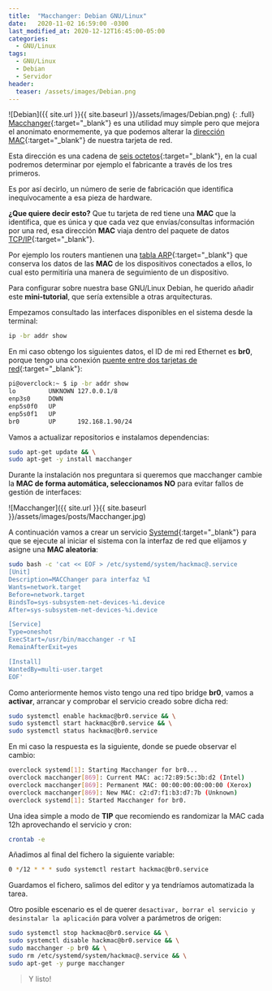 ```yaml
---
title:  "Macchanger: Debian GNU/Linux"
date:   2020-11-02 16:59:00 -0300
last_modified_at: 2020-12-12T16:45:00-05:00
categories:
  - GNU/Linux
tags:
  - GNU/Linux
  - Debian
  - Servidor
header:
  teaser: /assets/images/Debian.png
---
```


![Debian]({{ site.url }}{{ site.baseurl }}/assets/images/Debian.png)
{: .full}
[Macchanger](https://packages.debian.org/stable/macchanger){:target="_blank"} es una utilidad muy simple pero que mejora el anonimato enormemente, ya que  podemos alterar la [dirección MAC](https://es.wikipedia.org/wiki/Direcci%C3%B3n_MAC){:target="_blank"} de nuestra tarjeta de red.

Esta dirección es una cadena de [seis octetos](https://es.wikipedia.org/wiki/Byte){:target="_blank"}, en la cual podremos determinar por ejemplo el fabricante a través de los tres primeros.

Es por así decirlo, un número de serie de fabricación que identifica inequívocamente a esa pieza de hardware.

**¿Que quiere decir esto?** Que tu tarjeta de red tiene una **MAC** que la identifica, que es única y que cada vez que envías/consultas información por una red, esa dirección **MAC** viaja dentro del paquete de datos [TCP/IP](https://es.wikipedia.org/wiki/Familia_de_protocolos_de_internet){:target="_blank"}.

Por ejemplo los routers mantienen una [tabla ARP](https://es.wikipedia.org/wiki/Familia_de_protocolos_de_internet){:target="_blank"} que conserva los datos de las **MAC** de los dispositivos conectados a ellos, lo cual esto permitiría una manera de seguimiento de un dispositivo.

Para configurar sobre nuestra base GNU/Linux Debian, he querido añadir este **mini-tutorial**, que sería extensible a otras arquitecturas.

Empezamos consultado las interfaces disponibles en el sistema desde la terminal:

```bash
ip -br addr show
```

En mi caso obtengo los siguientes datos, el ID de mi red Ethernet es **br0**, porque tengo una conexión [puente entre dos tarjetas de red](https://es.wikipedia.org/wiki/Puente_de_red){:target="_blank"}:

```bash
pi@overclock:~ $ ip -br addr show
lo         UNKNOWN 127.0.0.1/8
enp3s0     DOWN
enp5s0f0   UP
enp5s0f1   UP
br0        UP      192.168.1.90/24
```

Vamos a actualizar repositorios e instalamos dependencias:

```bash
sudo apt-get update && \
sudo apt-get -y install macchanger
```

Durante la instalación nos preguntara si queremos que macchanger cambie la **MAC de forma automática, seleccionamos NO** para evitar fallos de gestión de interfaces:

![Macchanger]({{ site.url }}{{ site.baseurl }}/assets/images/posts/Macchanger.jpg)

A continuación vamos a crear un servicio [Systemd](https://es.wikipedia.org/wiki/Systemd){:target="_blank"} para que se ejecute al iniciar el sistema con la interfaz de red que elijamos y asigne una **MAC aleatoria**:

```bash
sudo bash -c 'cat << EOF > /etc/systemd/system/hackmac@.service
[Unit]
Description=MACChanger para interfaz %I
Wants=network.target
Before=network.target
BindsTo=sys-subsystem-net-devices-%i.device
After=sys-subsystem-net-devices-%i.device

[Service]
Type=oneshot
ExecStart=/usr/bin/macchanger -r %I
RemainAfterExit=yes

[Install]
WantedBy=multi-user.target
EOF'
```

Como anteriormente hemos visto tengo una red tipo bridge **br0**, vamos a **activar**, arrancar y comprobar el servicio creado sobre dicha red:

```bash
sudo systemctl enable hackmac@br0.service && \
sudo systemctl start hackmac@br0.service && \
sudo systemctl status hackmac@br0.service
```

En mi caso la respuesta es la siguiente, donde se puede observar el cambio:

```bash
overclock systemd[1]: Starting Macchanger for br0...
overclock macchanger[869]: Current MAC: ac:72:89:5c:3b:d2 (Intel)
overclock macchanger[869]: Permanent MAC: 00:00:00:00:00:00 (Xerox)
overclock macchanger[869]: New MAC: c2:d7:f1:b3:d7:7b (Unknown)
overclock systemd[1]: Started Macchanger for br0.
```

Una idea simple a modo de **TIP** que recomiendo es randomizar la MAC cada 12h aprovechando el servicio y cron:

```bash
crontab -e
```

Añadimos al final del fichero la siguiente variable:

```bash
0 */12 * * * sudo systemctl restart hackmac@br0.service
```

Guardamos el fichero, salimos del editor y ya tendríamos automatizada la tarea. 

Otro posible escenario es el de querer `desactivar, borrar el servicio y desinstalar la aplicación` para volver a parámetros de origen:

```bash
sudo systemctl stop hackmac@br0.service && \
sudo systemctl disable hackmac@br0.service && \
sudo macchanger -p br0 && \
sudo rm /etc/systemd/system/hackmac@.service && \
sudo apt-get -y purge macchanger
```

> Y listo!

